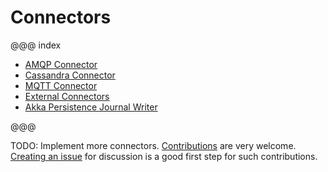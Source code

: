 # Connectors

@@@ index

* [AMQP Connector](amqp.md)
* [Cassandra Connector](cassandra.md)
* [MQTT Connector](mqtt.md)
* [External Connectors](external-connectors.md)
* [Akka Persistence Journal Writer](journal-writer.md)

@@@

TODO: Implement more connectors. [Contributions](https://github.com/akka/alpakka/blob/master/CONTRIBUTING.md) are very welcome.
[Creating an issue](https://github.com/akka/alpakka/issues) for discussion is a good first step for such contributions.

